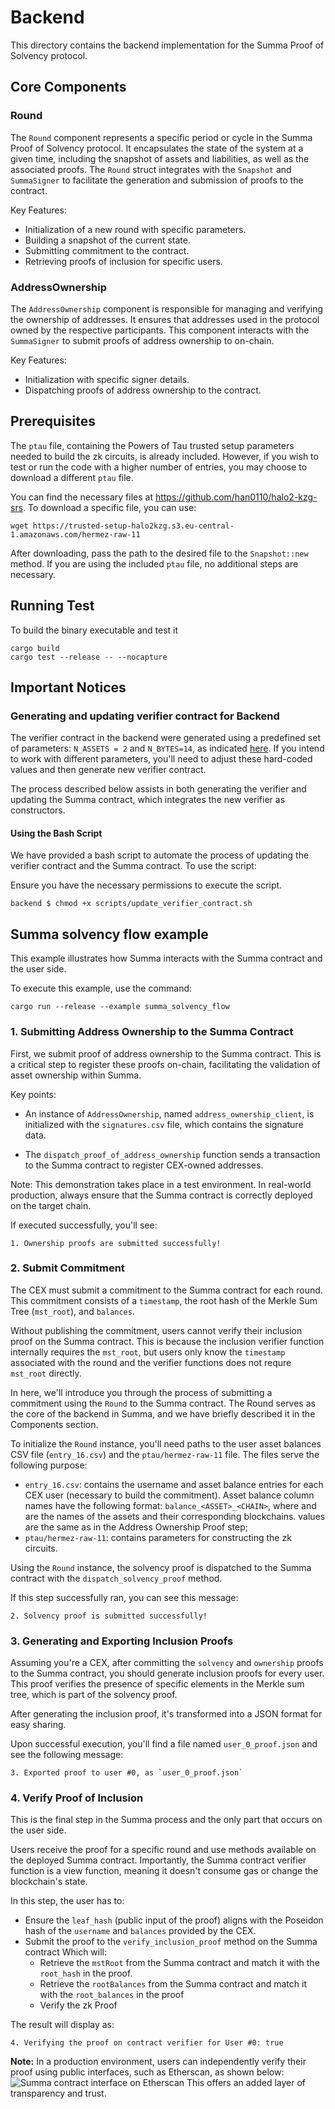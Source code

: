 # Backend

This directory contains the backend implementation for the Summa Proof of Solvency protocol.

## Core Components

### Round

The `Round` component represents a specific period or cycle in the Summa Proof of Solvency protocol. It encapsulates the state of the system at a given time, including the snapshot of assets and liabilities, as well as the associated proofs.
The `Round` struct integrates with the `Snapshot` and `SummaSigner` to facilitate the generation and submission of proofs to the contract.

Key Features:

- Initialization of a new round with specific parameters.
- Building a snapshot of the current state.
- Submitting commitment to the contract.
- Retrieving proofs of inclusion for specific users.

### AddressOwnership

The `AddressOwnership` component is responsible for managing and verifying the ownership of addresses. It ensures that addresses used in the protocol owned by the respective participants. This component interacts with the `SummaSigner` to submit proofs of address ownership to on-chain.

Key Features:

- Initialization with specific signer details.
- Dispatching proofs of address ownership to the contract.

## Prerequisites

The `ptau` file, containing the Powers of Tau trusted setup parameters needed to build the zk circuits, is already included. However, if you wish to test or run the code with a higher number of entries, you may choose to download a different `ptau` file.

You can find the necessary files at https://github.com/han0110/halo2-kzg-srs. To download a specific file, you can use:

```
wget https://trusted-setup-halo2kzg.s3.eu-central-1.amazonaws.com/hermez-raw-11
```

After downloading, pass the path to the desired file to the `Snapshot::new` method. If you are using the included `ptau` file, no additional steps are necessary.

## Running Test

To build the binary executable and test it

```
cargo build
cargo test --release -- --nocapture
```

## Important Notices

### Generating and updating verifier contract for Backend

The verifier contract in the backend were generated using a predefined set of parameters: `N_ASSETS = 2` and `N_BYTES=14`, as indicated [here](https://github.com/summa-dev/summa-solvency/blob/master/zk_prover/examples/gen_inclusion_verifier.rs#L21-L22).
If you intend to work with different parameters, you'll need to adjust these hard-coded values and then generate new verifier contract.

The process described below assists in both generating the verifier and updating the Summa contract, which integrates the new verifier as constructors.

#### Using the Bash Script

We have provided a bash script to automate the process of updating the verifier contract and the Summa contract. To use the script:

Ensure you have the necessary permissions to execute the script.

```
backend $ chmod +x scripts/update_verifier_contract.sh
```

## Summa solvency flow example

This example illustrates how Summa interacts with the Summa contract and the user side.

To execute this example, use the command:

```
cargo run --release --example summa_solvency_flow
```

### 1. Submitting Address Ownership to the Summa Contract

First, we submit proof of address ownership to the Summa contract. This is a critical step to register these proofs on-chain, facilitating the validation of asset ownership within Summa.

Key points:

- An instance of `AddressOwnership`, named `address_ownership_client`, is initialized with the `signatures.csv` file, which contains the signature data.

- The `dispatch_proof_of_address_ownership` function sends a transaction to the Summa contract to register CEX-owned addresses.

Note: This demonstration takes place in a test environment. In real-world production, always ensure that the Summa contract is correctly deployed on the target chain.

If executed successfully, you'll see:

```
1. Ownership proofs are submitted successfully!
```

### 2. Submit Commitment

The CEX must submit a commitment to the Summa contract for each round. This commitment consists of a `timestamp`, the root hash of the Merkle Sum Tree (`mst_root`), and `balances`.

Without publishing the commitment, users cannot verify their inclusion proof on the Summa contract. This is because the inclusion verifier function internally requires the `mst_root`, but users only know the `timestamp` associated with the round and the verifier functions does not requre `mst_root` directly.

In here, we'll introduce you through the process of submitting a commitment using the `Round` to the Summa contract.
The Round serves as the core of the backend in Summa, and we have briefly described it in the Components section.

To initialize the `Round` instance, you'll need paths to the user asset balances CSV file (`entry_16.csv`) and the `ptau/hermez-raw-11` file. The files serve the following purpose:

- `entry_16.csv`: contains the username and asset balance entries for each CEX user (necessary to build the commitment). Asset balance column names have the following format: `balance_<ASSET>_<CHAIN>`, where <ASSET> and <CHAIN> are the names of the assets and their corresponding blockchains. <CHAIN> values are the same as in the Address Ownership Proof step;
- `ptau/hermez-raw-11`: contains parameters for constructing the zk circuits.

Using the `Round` instance, the solvency proof is dispatched to the Summa contract with the `dispatch_solvency_proof` method.

If this step successfully ran, you can see this message:

```
2. Solvency proof is submitted successfully!
```

### 3. Generating and Exporting Inclusion Proofs

Assuming you're a CEX, after committing the `solvency` and `ownership` proofs to the Summa contract, you should generate inclusion proofs for every user. This proof verifies the presence of specific elements in the Merkle sum tree, which is part of the solvency proof.

After generating the inclusion proof, it's transformed into a JSON format for easy sharing.

Upon successful execution, you'll find a file named `user_0_proof.json` and see the following message:

```
3. Exported proof to user #0, as `user_0_proof.json`
```

### 4. Verify Proof of Inclusion

This is the final step in the Summa process and the only part that occurs on the user side.

Users receive the proof for a specific round and use methods available on the deployed Summa contract. Importantly, the Summa contract verifier function is a view function, meaning it doesn't consume gas or change the blockchain's state.

In this step, the user has to:

- Ensure the `leaf_hash` (public input of the proof) aligns with the Poseidon hash of the `username` and `balances` provided by the CEX.
- Submit the proof to the `verify_inclusion_proof` method on the Summa contract Which will:
  - Retrieve the `mstRoot` from the Summa contract and match it with the `root_hash` in the proof.
  - Retrieve the `rootBalances` from the Summa contract and match it with the `root_balances` in the proof
  - Verify the zk Proof

The result will display as:

```
4. Verifying the proof on contract verifier for User #0: true
```

**Note:** In a production environment, users can independently verify their proof using public interfaces, such as Etherscan, as shown below:
![Summa contract interface on Etherscan](summa_verifier_interface.png)
This offers an added layer of transparency and trust.
